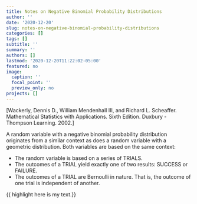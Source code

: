 ```yaml
---
title: Notes on Negative Binomial Probability Distributions
author: ''
date: '2020-12-20'
slug: notes-on-negative-binomial-probability-distributions
categories: []
tags: []
subtitle: ''
summary: ''
authors: []
lastmod: '2020-12-20T11:22:02-05:00'
featured: no
image:
  caption: ''
  focal_point: ''
  preview_only: no
projects: []
---
```


[Wackerly, Dennis D., William Mendenhall III, and Richard L. Scheaffer. Mathematical Statistics with Applications. Sixth Edition. Duxbury - Thompson Learning. 2002.]

A random variable with a negative binomial probability distribution originates
from a similar context as does a random variable with a geometric distribution.
Both variables are based on the same context:

- The random variable is based on a series of TRIALS. 
- The outcomes of a TRIAL yield exactly one of two results: SUCCESS or FAILURE. 
- The outcomes of a TRIAL are Bernoulli in nature. That is, the outcome of one 
trial is independent of another.

{{ highlight here is my text.}}
